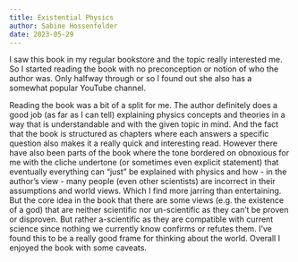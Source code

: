 ```yaml
---
title: Existential Physics
author: Sabine Hossenfelder
date: 2023-05-29
---
```


I saw this book in my regular bookstore and the topic really interested me. So
I started reading the book with no preconception or notion of who the author
was. Only halfway through or so I found out she also has a somewhat popular
YouTube channel.

Reading the book was a bit of a split for me. The author definitely does a good
job (as far as I can tell) explaining physics concepts and theories in a way
that is understandable and with the given topic in mind. And the fact that the
book is structured as chapters where each answers a specific question also
makes it a really quick and interesting read. However there have also been
parts of the book where the tone bordered on obnoxious for me with the cliche
undertone (or sometimes even explicit statement) that eventually everything can
“just” be explained with physics and how - in the author’s view - many people
(even other scientists) are incorrect in their assumptions and world views.
Which I find more jarring than entertaining. But the core idea in the book that
there are some views (e.g. the existence of a god) that are neither scientific
nor un-scientific as they can’t be proven or disproven. But rather a-scientific
as they are compatible with current science since nothing we currently know
confirms or refutes them. I’ve found this to be a really good frame for
thinking about the world. Overall I enjoyed the book with some caveats.
